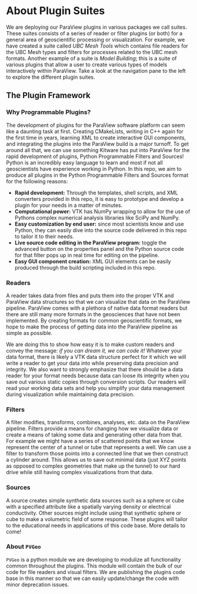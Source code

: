 # About Plugin Suites
We are deploying our ParaView plugins in various packages we call suites. These suites consists of a series of reader or filter plugins (or both) for a general area of geoscientific processing or visualization. For example, we have created a suite called *UBC Mesh Tools* which contains file readers for the UBC Mesh types and filters for processes related to the UBC mesh formats. Another example of a suite is *Model Building*; this is a suite of various plugins that allow a user to create various types of models interactively within ParaView. Take a look at the navigation pane to the left to explore the different plugin suites.


## The Plugin Framework

### Why Programmable Plugins?
The development of plugins for the ParaView software platform can seem like a daunting task at first. Creating CMakeLists, writing in C++ again for the first time in years, learning XML to create interactive GUI components, and integrating the plugins into the ParaView build is a major turnoff. To get around all that, we can use something Kitware has put into ParaView for the rapid development of plugins, Python Programmable Filters and Sources! Python is an incredibly easy language to learn and most if not all geoscientists have experience working in Python. In this repo, we aim to produce all plugins in the Python Programmable Filters and Sources format for the following reasons:

* **Rapid development:** Through the templates, shell scripts, and XML converters provided in this repo, it is easy to prototype and develop a plugin for your needs in a matter of minutes.
* **Computational power:** VTK has NumPy wrapping to allow for the use of Pythons complex numerical analysis libraries like SciPy and NumPy.
* **Easy customization by end user:** since most scientists know and use Python, they can easily dive into the source code delivered in this repo to tailor it to their needs.
* **Live source code editing in the ParaView program:** toggle the advanced button on the properties panel and the Python source code for that filter pops up in real time for editing on the pipeline.
* **Easy GUI component creation:** XML GUI elements can be easily produced through the build scripting included in this repo.

### Readers
A reader takes data from files and puts them into the proper VTK and ParaView data structures so that we can visualize that data on the ParaView pipeline. ParaView comes with a plethora of native data format readers but there are still many more formats in the geosciences that have not been implemented. By creating formats for common geoscientific formats, we hope to make the process of getting data into the ParaView pipeline as simple as possible.

We are doing this to show how easy it is to make custom readers and convey the message: *if you can dream it, we can code it!* Whatever your data format, there is likely a VTK data structure perfect for it which we will write a reader to get your data into while preserving data precision and integrity. We also want to strongly emphasize that there should be a data reader for your format needs because data can loose its integrity when you save out various static copies through conversion scripts. Our readers will read your working data sets and help you simplify your data management during visualization while maintaining data precision.



### Filters
A filter modifies, transforms, combines, analyses, etc. data on the ParaView pipeline. Filters provide a means for changing how we visualize data or create a means of taking some data and generating other data from that. For example we might have a series of scattered points that we know represent the center of a tunnel or tube that represents a well. We can use a filter to transform those points into a connected line that we then construct a cylinder around. This allows us to save out minimal data (just XYZ points as opposed to complex geometries that make up the tunnel) to our hard drive while still having complex visualizations from that data.


### Sources
A source creates simple synthetic data sources such as a sphere or cube with a specified attribute like a spatially varying density or electrical conductivity. Other sources might include using that synthetic sphere or cube to make a volumetric field of some response. These plugins will tailor to the educational needs in applications of this code base. More details to come!



### About `PVGeo`
`PVGeo` is a python module we are developing to modulize all functionality common throughout the plugins. This module will contain the bulk of our code for file readers and visual filters. We are publishing the plugins code base in this manner so that we can easily update/change the code with minor deprecation issues.
